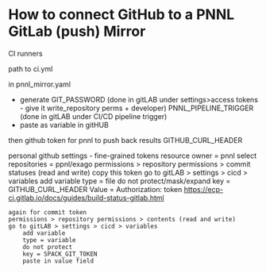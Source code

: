 # How to connect GitHub to a PNNL GitLab (push) Mirror

CI runners

path to ci.yml

in pnnl_mirror.yaml 
- generate 
	GIT_PASSWORD (done in gitLAB under settings>access tokens - give it write_repository perms + developer) 
	PNNL_PIPELINE_TRIGGER (done in gitLAB under CI/CD pipeline trigger)
- paste as variable in gitHUB


then github token for pnnl to push back results
GITHUB_CURL_HEADER


personal github settings - fine-grained tokens
	resource owner = pnnl
	select repositories = ppnl/exago
	permissions > repository permissions > commit statuses (read and write)
	copy this token
	go to gitLAB > settings > cicd > variables
		add variable
		type = file
		do not protect/mask/expand
		key = GITHUB_CURL_HEADER
		Value = Authorization: token <token value> 
https://ecp-ci.gitlab.io/docs/guides/build-status-gitlab.html 

	again for commit token
	permissions > repository permissions > contents (read and write)
	go to gitLAB > settings > cicd > variables
		add variable
		type = variable
		do not protect
		key = SPACK_GIT_TOKEN
		paste in value field